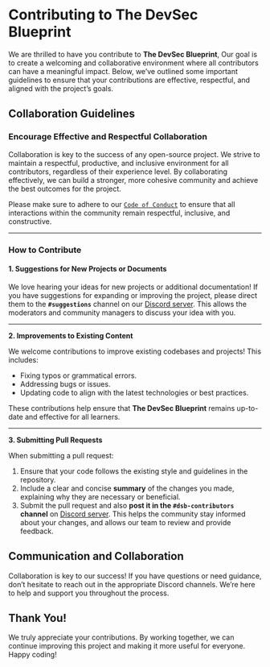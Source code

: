 # **Contributing to The DevSec Blueprint**

We are thrilled to have you contribute to **The DevSec Blueprint**, Our goal is to create a welcoming and collaborative environment where all contributors can have a meaningful impact. Below, we’ve outlined some important guidelines to ensure that your contributions are effective, respectful, and aligned with the project’s goals.

## **Collaboration Guidelines**

### **Encourage Effective and Respectful Collaboration**

Collaboration is key to the success of any open-source project. We strive to maintain a respectful, productive, and inclusive environment for all contributors, regardless of their experience level. By collaborating effectively, we can build a stronger, more cohesive community and achieve the best outcomes for the project.

Please make sure to adhere to our [`Code of Conduct`](CODE_OF_CONDUCT.md) to ensure that all interactions within the community remain respectful, inclusive, and constructive.

---
### **How to Contribute**

#### **1. Suggestions for New Projects or Documents**

We love hearing your ideas for new projects or additional documentation! If you have suggestions for expanding or improving the project, please direct them to the **`#suggestions`** channel on our [Discord server](https://discord.com/invite/enMmUNq8jc). This allows the moderators and community managers to discuss your idea with you.

---
**2. Improvements to Existing Content**

We welcome contributions to improve existing codebases and projects! This includes:

- Fixing typos or grammatical errors.
- Addressing bugs or issues.
- Updating code to align with the latest technologies or best practices.

These contributions help ensure that **The DevSec Blueprint** remains up-to-date and effective for all learners.

---
**3. Submitting Pull Requests**

When submitting a pull request:

1. Ensure that your code follows the existing style and guidelines in the repository.
2. Include a clear and concise **summary** of the changes you made, explaining why they are necessary or beneficial.
3. Submit the pull request and also **post it in the `#dsb-contributors` channel** on [Discord server](https://discord.com/invite/enMmUNq8jc). This helps the community stay informed about your changes, and allows our team to review and provide feedback.

## Communication and Collaboration

Collaboration is key to our success! If you have questions or need guidance, don’t hesitate to reach out in the appropriate Discord channels. We’re here to help and support you throughout the process.

## Thank You!

We truly appreciate your contributions. By working together, we can continue improving this project and making it more useful for everyone. Happy coding!